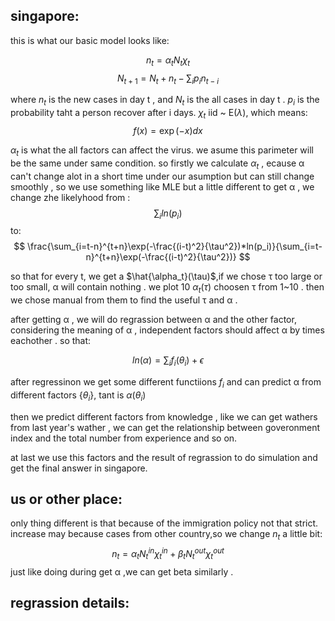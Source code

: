 singapore:
--------
this is what our basic model looks like:

$$
n_t = \alpha_t N_t \chi_t 
$$
$$
N_{t+1} = N_t + n_t - \sum_i p_i n_{t-i}
$$

where $n_t$ is the new cases in day t , and $N_t$ is the all cases in day t . $p_i$ is the probability taht a person recover after i days. $\chi_t$ iid ~ E($\lambda$), which means:
$$
f(x) = \exp(-x)dx
$$

$α_t$ is what the all factors can affect the virus. we asume this parimeter will be the same under same condition.
so firstly we calculate $\alpha_t$ , ecause α can't change alot in a short time under our asumption but can still change smoothly , so we use something like MLE but a little different to get α ,
we change zhe likelyhood from :
$$
\sum_{i} ln(p_i)
$$
to:
$$
\frac{\sum_{i=t-n}^{t+n}\exp(-\frac{(i-t)^2}{\tau^2})*ln(p_i)}{\sum_{i=t-n}^{t+n}\exp(-\frac{(i-t)^2}{\tau^2})}
$$

so that for every t, we get a $\hat{\alpha_t}(\tau)$,if we chose τ too large or too small, α will contain nothing . we plot 10 $α_t(τ)$ choosen τ from 1~10 . then we chose manual from them to find the useful τ and α .

after getting α , we will do regrassion between α and the other factor, considering the meaning of α , independent factors should affect α by times eachother . so that:

$$
ln(\alpha) = \sum_if_i(θ_i) + \epsilon
$$

after regressinon we get some different functiions $f_i$ and can predict α from different factors {$θ_i$}, tant is $\alpha(\theta_i)$

then we predict different factors from knowledge , like  we can get wathers from last year's wather , we can get the relationship between goveronment index and the total number from experience and so on.

at last we use this factors and the result of regrassion to do simulation and get the final answer in singapore.



us or other place:
-------
only thing different is that because of the immigration policy not that strict. increase may because cases from other country,so we change $n_t$ a little bit:
$$
n_t = \alpha_t N^{in}_t \chi^{in}_t + \beta_t N^{out}_t \chi^{out}_t
$$
just like doing during get α ,we can get beta similarly .


regrassion details:
-----
